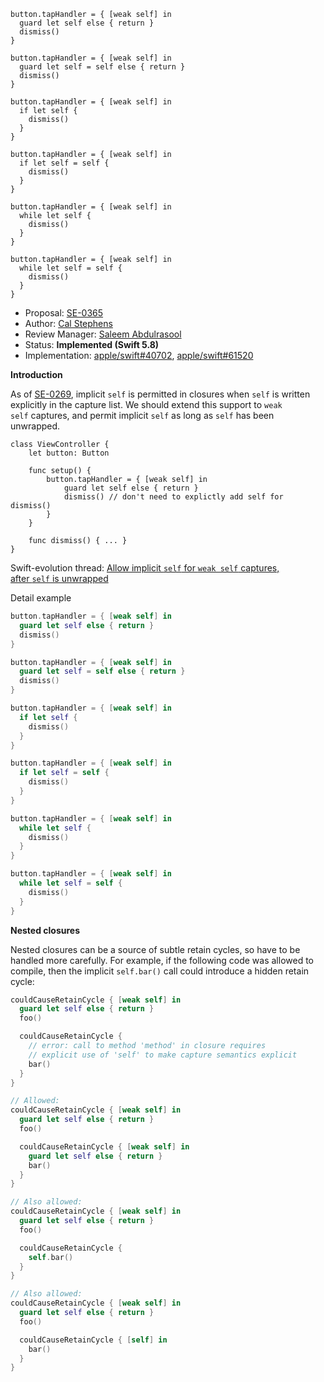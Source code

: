 
```
button.tapHandler = { [weak self] in
  guard let self else { return }
  dismiss()
}

button.tapHandler = { [weak self] in
  guard let self = self else { return }
  dismiss()
}

button.tapHandler = { [weak self] in
  if let self {
    dismiss()
  }
}

button.tapHandler = { [weak self] in
  if let self = self {
    dismiss()
  }
}

button.tapHandler = { [weak self] in
  while let self {
    dismiss()
  }
}

button.tapHandler = { [weak self] in
  while let self = self {
    dismiss()
  }
}
```

- Proposal: [SE-0365](https://github.com/apple/swift-evolution/blob/main/proposals/0365-implicit-self-weak-capture.md)
- Author: [Cal Stephens](https://github.com/calda)
- Review Manager: [Saleem Abdulrasool](https://github.com/compnerd)
- Status: **Implemented (Swift 5.8)**
- Implementation: [apple/swift#40702](https://github.com/apple/swift/pull/40702), [apple/swift#61520](https://github.com/apple/swift/pull/61520)

**Introduction**

As of [SE-0269](https://github.com/apple/swift-evolution/blob/main/proposals/0269-implicit-self-explicit-capture.md), implicit `self` is permitted in closures when `self` is written explicitly in the capture list. We should extend this support to `weak self` captures, and permit implicit `self` as long as `self` has been unwrapped.

```
class ViewController {
    let button: Button

    func setup() {
        button.tapHandler = { [weak self] in
            guard let self else { return }
            dismiss() // don't need to explictly add self for dismiss()
        }
    }

    func dismiss() { ... }
}
```

Swift-evolution thread: [Allow implicit `self` for `weak self` captures, after `self` is unwrapped](https://forums.swift.org/t/allow-implicit-self-for-weak-self-captures-after-self-is-unwrapped/54262)

Detail example

```swift
button.tapHandler = { [weak self] in
  guard let self else { return }
  dismiss()
}

button.tapHandler = { [weak self] in
  guard let self = self else { return }
  dismiss()
}

button.tapHandler = { [weak self] in
  if let self {
    dismiss()
  }
}

button.tapHandler = { [weak self] in
  if let self = self {
    dismiss()
  }
}

button.tapHandler = { [weak self] in
  while let self {
    dismiss()
  }
}

button.tapHandler = { [weak self] in
  while let self = self {
    dismiss()
  }
}
```

**Nested closures**

Nested closures can be a source of subtle retain cycles, so have to be handled more carefully. For example, if the following code was allowed to compile, then the implicit `self.bar()` call could introduce a hidden retain cycle:

```swift
couldCauseRetainCycle { [weak self] in
  guard let self else { return }
  foo()

  couldCauseRetainCycle {
    // error: call to method 'method' in closure requires 
    // explicit use of 'self' to make capture semantics explicit
    bar()
  }
}

// Allowed:
couldCauseRetainCycle { [weak self] in
  guard let self else { return }
  foo()

  couldCauseRetainCycle { [weak self] in
    guard let self else { return }
    bar()
  }
}

// Also allowed:
couldCauseRetainCycle { [weak self] in
  guard let self else { return }
  foo()

  couldCauseRetainCycle {
    self.bar()
  }
}

// Also allowed:
couldCauseRetainCycle { [weak self] in
  guard let self else { return }
  foo()

  couldCauseRetainCycle { [self] in
    bar()
  }
}
```